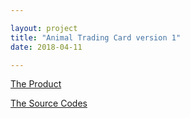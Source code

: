 ```yaml
---

layout: project
title: "Animal Trading Card version 1"
date: 2018-04-11

---
```


[The Product](https://wycodebook.github.io/GoogleFrontEnd-Phase1-AnimalCardProject/)

[The Source Codes](https://github.com/WYCodeBook/GoogleFrontEnd-Phase1-AnimalCardProject)
